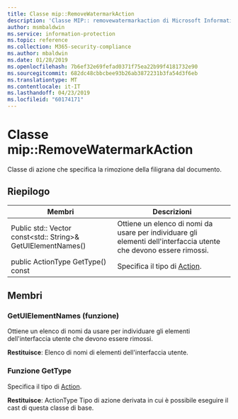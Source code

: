 ```yaml
---
title: Classe mip::RemoveWatermarkAction
description: 'Classe MIP:: removewatermarkaction di Microsoft Information Protection (MIP) SDK vengono documentate.'
author: msmbaldwin
ms.service: information-protection
ms.topic: reference
ms.collection: M365-security-compliance
ms.author: mbaldwin
ms.date: 01/28/2019
ms.openlocfilehash: 7b6ef32e69fefad0371f75ea22b99f4181732e90
ms.sourcegitcommit: 682dc48cbbcbee93b26ab3872231b3fa54d3f6eb
ms.translationtype: MT
ms.contentlocale: it-IT
ms.lasthandoff: 04/23/2019
ms.locfileid: "60174171"
---
```

# <a name="class-mipremovewatermarkaction"></a>Classe mip::RemoveWatermarkAction 
Classe di azione che specifica la rimozione della filigrana dal documento.
  
## <a name="summary"></a>Riepilogo
 Membri                        | Descrizioni                                
--------------------------------|---------------------------------------------
Public std:: Vector const\<std:: String\>& GetUIElementNames()  |  Ottiene un elenco di nomi da usare per individuare gli elementi dell'interfaccia utente che devono essere rimossi.
public ActionType GetType() const  |  Specifica il tipo di [Action](class_mip_action.md).
  
## <a name="members"></a>Membri
  
### <a name="getuielementnames-function"></a>GetUIElementNames (funzione)
Ottiene un elenco di nomi da usare per individuare gli elementi dell'interfaccia utente che devono essere rimossi.

  
**Restituisce**: Elenco di nomi di elementi dell'interfaccia utente.
  
### <a name="gettype-function"></a>Funzione GetType
Specifica il tipo di [Action](class_mip_action.md).

**Restituisce**: ActionType Tipo di azione derivata in cui è possibile eseguire il cast di questa classe di base.